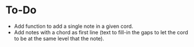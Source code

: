 # To-Do

- Add function to add a single note in a given cord.
- Add notes with a chord as first line (text to fill-in the gaps to let the cord to be at the same level that the note).
